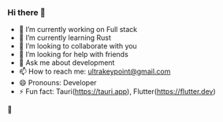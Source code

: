 ### Hi there 👋

- 🔭 I’m currently working on Full stack
- 🌱 I’m currently learning Rust
- 👯 I’m looking to collaborate with you
- 🤔 I’m looking for help with friends
- 💬 Ask me about development
- 📫 How to reach me: ultrakeypoint@gmail.com 
- 😄 Pronouns: Developer
- ⚡ Fun fact: Tauri(https://tauri.app), Flutter(https://flutter.dev)

💖
